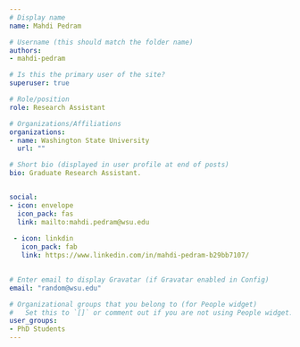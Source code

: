 ```yaml
---
# Display name
name: Mahdi Pedram

# Username (this should match the folder name)
authors:
- mahdi-pedram

# Is this the primary user of the site?
superuser: true

# Role/position
role: Research Assistant

# Organizations/Affiliations
organizations:
- name: Washington State University
  url: ""

# Short bio (displayed in user profile at end of posts)
bio: Graduate Research Assistant.


social:
- icon: envelope
  icon_pack: fas
  link: mailto:mahdi.pedram@wsu.edu
  
 - icon: linkdin
   icon_pack: fab
   link: https://www.linkedin.com/in/mahdi-pedram-b29bb7107/
 

# Enter email to display Gravatar (if Gravatar enabled in Config)
email: "random@wsu.edu"

# Organizational groups that you belong to (for People widget)
#   Set this to `[]` or comment out if you are not using People widget.
user_groups:
- PhD Students
---
```

